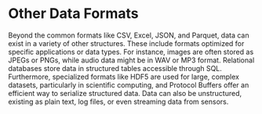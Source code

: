 # Other Data Formats

Beyond the common formats like CSV, Excel, JSON, and Parquet, data can exist in a variety of other structures. These include formats optimized for specific applications or data types. For instance, images are often stored as JPEGs or PNGs, while audio data might be in WAV or MP3 format. Relational databases store data in structured tables accessible through SQL. Furthermore, specialized formats like HDF5 are used for large, complex datasets, particularly in scientific computing, and Protocol Buffers offer an efficient way to serialize structured data. Data can also be unstructured, existing as plain text, log files, or even streaming data from sensors.